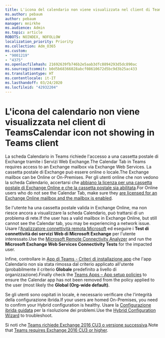 ```yaml
---
title: L'icona del calendario non viene visualizzata nel client di Teams
ms.author: pebaum
author: pebaum
manager: mnirkhe
ms.audience: Admin
ms.topic: article
ROBOTS: NOINDEX, NOFOLLOW
localization_priority: Priority
ms.collection: Adm_O365
ms.custom:
- "9001219"
- "4375"
ms.openlocfilehash: 21692639fb746b2e5aab3dfc8894293d5dc890ac
ms.sourcegitcommit: b0d5b68366028abcf08610672d5bc9d3b25ac433
ms.translationtype: HT
ms.contentlocale: it-IT
ms.lasthandoff: 03/24/2020
ms.locfileid: "42932204"
---
```

# <a name="calendar-icon-not-showing-in-teams-client"></a><span data-ttu-id="56efa-102">L'icona del calendario non viene visualizzata nel client di Teams</span><span class="sxs-lookup"><span data-stu-id="56efa-102">Calendar icon not showing in Teams client</span></span>

<span data-ttu-id="56efa-103">La scheda Calendario in Teams richiede l'accesso a una cassetta postale di Exchange tramite i Servizi Web Exchange.</span><span class="sxs-lookup"><span data-stu-id="56efa-103">The Calendar Tab in Teams requires access to an Exchange mailbox via Exchange Web Services.</span></span> <span data-ttu-id="56efa-104">La cassetta postale di Exchange può essere online o locale.</span><span class="sxs-lookup"><span data-stu-id="56efa-104">The Exchange mailbox can be Online or On-Premises.</span></span> <span data-ttu-id="56efa-105">Per gli utenti online che non vedono la scheda Calendario, accertarsi che [abbiano la licenza per una cassetta postale di Exchange Online e che la cassetta postale sia abilitata](https://docs.microsoft.com/exchange/recipients-in-exchange-online/create-user-mailboxes).</span><span class="sxs-lookup"><span data-stu-id="56efa-105">For Online users who do not see the Calendar Tab, make sure they [are licensed for an Exchange Online mailbox and the mailbox is enabled](https://docs.microsoft.com/exchange/recipients-in-exchange-online/create-user-mailboxes).</span></span>

<span data-ttu-id="56efa-106">Se l'utente ha una cassetta postale valida in Exchange Online, ma non riesce ancora a visualizzare la scheda Calendario, può trattarsi di un problema di rete.</span><span class="sxs-lookup"><span data-stu-id="56efa-106">If the user has a valid mailbox in Exchange Online, but still cannot see the Calendar tab, you may be experiencing a network issue.</span></span> <span data-ttu-id="56efa-107">Usare l'[Analizzatore connettività remota Microsoft](https://testconnectivity.microsoft.com/) ed eseguire i **Test di connettività dei servizi Web di Microsoft Exchange** per l'utente interessato.</span><span class="sxs-lookup"><span data-stu-id="56efa-107">Use the [Microsoft Remote Connectivity Analyzer](https://testconnectivity.microsoft.com/) and run the **Microsoft Exchange Web Services Connectivity Tests** for the impacted user.</span></span>

<span data-ttu-id="56efa-108">Infine, controllare in [App di Teams - Criteri di installazione app](https://admin.teams.microsoft.com/policies/app-setup) che l'app Calendario non sia stata rimossa dal criterio applicato all'utente (probabilmente il criterio **Globale** predefinito a livello di organizzazione).</span><span class="sxs-lookup"><span data-stu-id="56efa-108">Finally check the [Teams Apps – App setup policies](https://admin.teams.microsoft.com/policies/app-setup) to ensure the Calendar app has not been removed from the policy applied to the user (most likely the **Global (Org-wide default)**.</span></span>

<span data-ttu-id="56efa-109">Se gli utenti sono ospitati in locale, è necessario verificare che l'integrità della configurazione ibrida.</span><span class="sxs-lookup"><span data-stu-id="56efa-109">If your users are homed On-Premises, you need to confirm your Hybrid configuration is healthy.</span></span> <span data-ttu-id="56efa-110">Usare la [Configurazione ibrida guidata](https://docs.microsoft.com/exchange/hybrid-deployment/hybrid-agent) per la risoluzione dei problemi.</span><span class="sxs-lookup"><span data-stu-id="56efa-110">Use the [Hybrid Configuration Wizard](https://docs.microsoft.com/exchange/hybrid-deployment/hybrid-agent) to troubleshoot.</span></span>

<span data-ttu-id="56efa-111">Si noti che [Teams richiede Exchange 2016 CU3 o versione successiva](https://docs.microsoft.com/microsoftteams/exchange-teams-interact).</span><span class="sxs-lookup"><span data-stu-id="56efa-111">Note that [Teams requires Exchange 2016 CU3 or higher](https://docs.microsoft.com/microsoftteams/exchange-teams-interact).</span></span>
